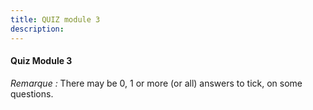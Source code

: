 ```yaml
---
title: QUIZ module 3
description:
---
```


#### Quiz Module 3

_Remarque :_ There may be 0, 1 or more (or all) answers to tick, on some questions.
